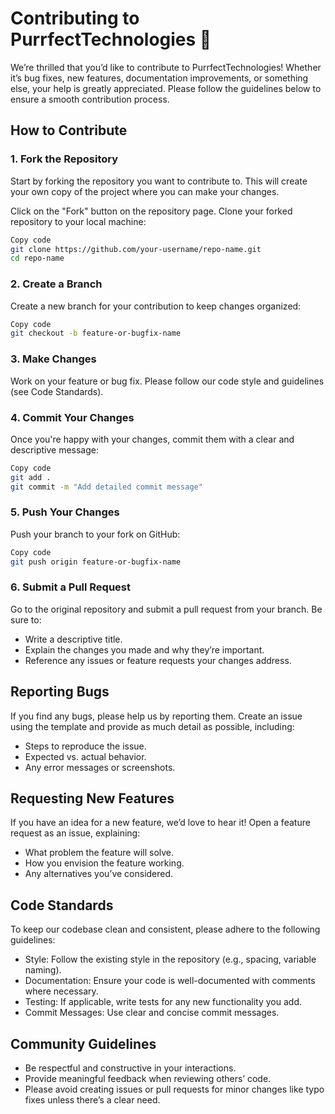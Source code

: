 # Contributing to PurrfectTechnologies 🐾

We’re thrilled that you’d like to contribute to PurrfectTechnologies! Whether it’s bug fixes, new features, documentation improvements, or something else, your help is greatly appreciated. Please follow the guidelines below to ensure a smooth contribution process.

## How to Contribute

### 1. Fork the Repository

Start by forking the repository you want to contribute to. This will create your own copy of the project where you can make your changes.

Click on the "Fork" button on the repository page.
Clone your forked repository to your local machine:
```bash
Copy code
git clone https://github.com/your-username/repo-name.git
cd repo-name
```

### 2. Create a Branch

Create a new branch for your contribution to keep changes organized:

```bash
Copy code
git checkout -b feature-or-bugfix-name
```

### 3. Make Changes

Work on your feature or bug fix. Please follow our code style and guidelines (see Code Standards).

### 4. Commit Your Changes

Once you're happy with your changes, commit them with a clear and descriptive message:

```bash
Copy code
git add .
git commit -m "Add detailed commit message"
```

### 5. Push Your Changes

Push your branch to your fork on GitHub:

```bash
Copy code
git push origin feature-or-bugfix-name
```

### 6. Submit a Pull Request

Go to the original repository and submit a pull request from your branch. Be sure to:

- Write a descriptive title.
- Explain the changes you made and why they’re important.
- Reference any issues or feature requests your changes address.

## Reporting Bugs

If you find any bugs, please help us by reporting them. Create an issue using the template and provide as much detail as possible, including:

- Steps to reproduce the issue.
- Expected vs. actual behavior.
- Any error messages or screenshots.

## Requesting New Features

If you have an idea for a new feature, we’d love to hear it! Open a feature request as an issue, explaining:

- What problem the feature will solve.
- How you envision the feature working.
- Any alternatives you’ve considered.

## Code Standards

To keep our codebase clean and consistent, please adhere to the following guidelines:

- Style: Follow the existing style in the repository (e.g., spacing, variable naming).
- Documentation: Ensure your code is well-documented with comments where necessary.
- Testing: If applicable, write tests for any new functionality you add.
- Commit Messages: Use clear and concise commit messages.

## Community Guidelines

- Be respectful and constructive in your interactions.
- Provide meaningful feedback when reviewing others’ code.
- Please avoid creating issues or pull requests for minor changes like typo fixes unless there’s a clear need.
